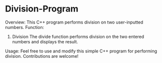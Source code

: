 # Division-Program
Overview:
This C++ program performs division on two user-inputted numbers.
Function:
1. Division
The divide function performs division on the two entered numbers and displays the result.

Usage:
Feel free to use and modify this simple C++ program for performing division. Contributions are welcome!
